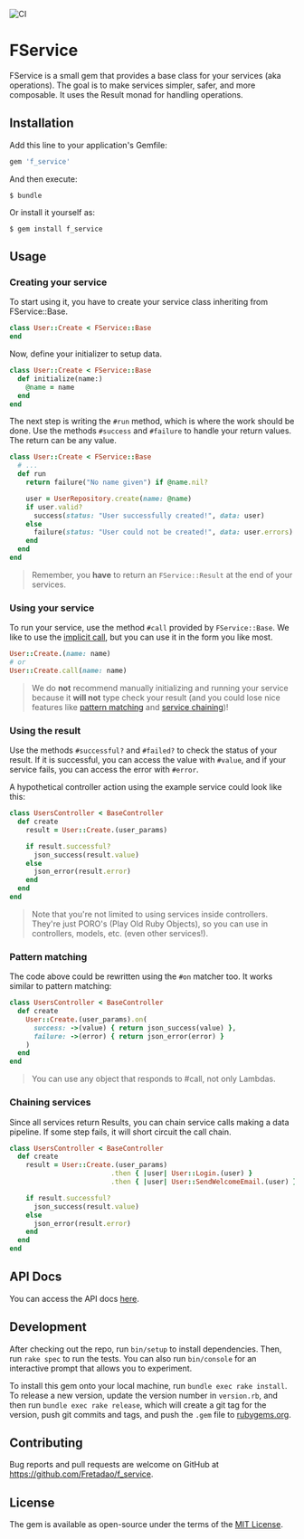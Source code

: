 ![CI](https://github.com/Fretadao/f_service/workflows/Ruby/badge.svg)

# FService

FService is a small gem that provides a base class for your services (aka operations).
The goal is to make services simpler, safer, and more composable.
It uses the Result monad for handling operations.

## Installation

Add this line to your application's Gemfile:

```ruby
gem 'f_service'
```

And then execute:

    $ bundle

Or install it yourself as:

    $ gem install f_service

## Usage
### Creating your service
To start using it, you have to create your service class inheriting from FService::Base.

```ruby
class User::Create < FService::Base
end
```

Now, define your initializer to setup data.
```ruby
class User::Create < FService::Base
  def initialize(name:)
    @name = name
  end
end
```

The next step is writing the `#run` method, which is where the work should be done.
Use the methods `#success` and `#failure` to handle your return values. The return can be any value.

```ruby
class User::Create < FService::Base
  # ...
  def run
    return failure("No name given") if @name.nil?

    user = UserRepository.create(name: @name)
    if user.valid?
      success(status: "User successfully created!", data: user)
    else
      failure(status: "User could not be created!", data: user.errors)
    end
  end
end
```
> Remember, you **have** to return an `FService::Result` at the end of your services.

### Using your service

To run your service, use the method `#call` provided by `FService::Base`. We like to use the [implicit call](https://stackoverflow.com/a/19108981/8650655), but you can use it in the form you like most.

```ruby
User::Create.(name: name)
# or
User::Create.call(name: name)
```

> We do **not** recommend manually initializing and running your service because it **will not**
> type check your result (and you could lose nice features like [pattern
> matching](#pattern-matching) and [service chaining](#chaining-services))!

### Using the result

Use the methods `#successful?` and `#failed?` to check the status of your result. If it is successful, you can access the value with `#value`, and if your service fails, you can access the error with `#error`.

A hypothetical controller action using the example service could look like this:

```ruby
class UsersController < BaseController
  def create
    result = User::Create.(user_params)

    if result.successful?
      json_success(result.value)
    else
      json_error(result.error)
    end
  end
end
```
> Note that you're not limited to using services inside controllers. They're just PORO's (Play Old Ruby Objects), so you can use in controllers, models, etc. (even other services!).

### Pattern matching
The code above could be rewritten using the `#on` matcher too. It works similar to pattern matching:

```ruby
class UsersController < BaseController
  def create
    User::Create.(user_params).on(
      success: ->(value) { return json_success(value) },
      failure: ->(error) { return json_error(error) }
    )
  end
end
```
> You can use any object that responds to #call, not only Lambdas.

### Chaining services
Since all services return Results, you can chain service calls making a data pipeline.
If some step fails, it will short circuit the call chain.

```ruby
class UsersController < BaseController
  def create
    result = User::Create.(user_params)
                         .then { |user| User::Login.(user) }
                         .then { |user| User::SendWelcomeEmail.(user) }

    if result.successful?
      json_success(result.value)
    else
      json_error(result.error)
    end
  end
end
```

## API Docs

You can access the API docs [here](https://www.rubydoc.info/gems/f_service/).

## Development

After checking out the repo, run `bin/setup` to install dependencies. Then, run `rake spec` to run the tests. You can also run `bin/console` for an interactive prompt that allows you to experiment.

To install this gem onto your local machine, run `bundle exec rake install`. To release a new version, update the version number in `version.rb`, and then run `bundle exec rake release`, which will create a git tag for the version, push git commits and tags, and push the `.gem` file to [rubygems.org](https://rubygems.org).

## Contributing

Bug reports and pull requests are welcome on GitHub at https://github.com/Fretadao/f_service.

## License

The gem is available as open-source under the terms of the [MIT License](https://opensource.org/licenses/MIT).
